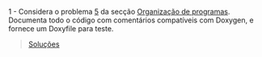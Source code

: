 1 - Considera o problema [5](16_org.md#p5) da secção
[Organização de programas](16_org.md). Documenta todo o código com comentários
compatíveis com Doxygen, e fornece um Doxyfile para teste.

> [Soluções](../solucoes/18_doxy/01.md)
